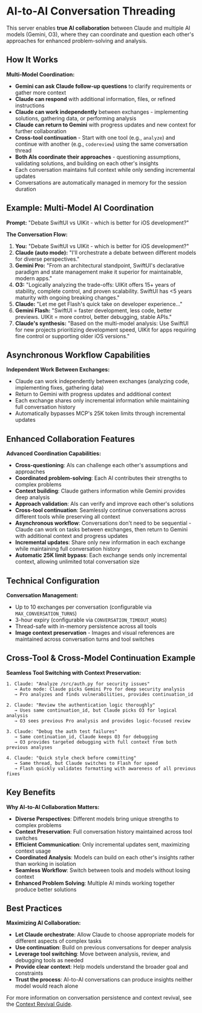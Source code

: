 # AI-to-AI Conversation Threading

This server enables **true AI collaboration** between Claude and multiple AI models (Gemini, O3), where they can coordinate and question each other's approaches for enhanced problem-solving and analysis.

## How It Works

**Multi-Model Coordination:**
- **Gemini can ask Claude follow-up questions** to clarify requirements or gather more context
- **Claude can respond** with additional information, files, or refined instructions
- **Claude can work independently** between exchanges - implementing solutions, gathering data, or performing analysis
- **Claude can return to Gemini** with progress updates and new context for further collaboration
- **Cross-tool continuation** - Start with one tool (e.g., `analyze`) and continue with another (e.g., `codereview`) using the same conversation thread
- **Both AIs coordinate their approaches** - questioning assumptions, validating solutions, and building on each other's insights
- Each conversation maintains full context while only sending incremental updates
- Conversations are automatically managed in memory for the session duration

## Example: Multi-Model AI Coordination

**Prompt:** "Debate SwiftUI vs UIKit - which is better for iOS development?"

**The Conversation Flow:**
1. **You:** "Debate SwiftUI vs UIKit - which is better for iOS development?"
2. **Claude (auto mode):** "I'll orchestrate a debate between different models for diverse perspectives."
3. **Gemini Pro:** "From an architectural standpoint, SwiftUI's declarative paradigm and state management make it superior for maintainable, modern apps."
4. **O3:** "Logically analyzing the trade-offs: UIKit offers 15+ years of stability, complete control, and proven scalability. SwiftUI has <5 years maturity with ongoing breaking changes."
5. **Claude:** "Let me get Flash's quick take on developer experience..."
6. **Gemini Flash:** "SwiftUI = faster development, less code, better previews. UIKit = more control, better debugging, stable APIs."
7. **Claude's synthesis:** "Based on the multi-model analysis: Use SwiftUI for new projects prioritizing development speed, UIKit for apps requiring fine control or supporting older iOS versions."

## Asynchronous Workflow Capabilities

**Independent Work Between Exchanges:**
- Claude can work independently between exchanges (analyzing code, implementing fixes, gathering data)
- Return to Gemini with progress updates and additional context
- Each exchange shares only incremental information while maintaining full conversation history
- Automatically bypasses MCP's 25K token limits through incremental updates

## Enhanced Collaboration Features

**Advanced Coordination Capabilities:**
- **Cross-questioning**: AIs can challenge each other's assumptions and approaches
- **Coordinated problem-solving**: Each AI contributes their strengths to complex problems
- **Context building**: Claude gathers information while Gemini provides deep analysis
- **Approach validation**: AIs can verify and improve each other's solutions
- **Cross-tool continuation**: Seamlessly continue conversations across different tools while preserving all context
- **Asynchronous workflow**: Conversations don't need to be sequential - Claude can work on tasks between exchanges, then return to Gemini with additional context and progress updates
- **Incremental updates**: Share only new information in each exchange while maintaining full conversation history
- **Automatic 25K limit bypass**: Each exchange sends only incremental context, allowing unlimited total conversation size

## Technical Configuration

**Conversation Management:**
- Up to 10 exchanges per conversation (configurable via `MAX_CONVERSATION_TURNS`)
- 3-hour expiry (configurable via `CONVERSATION_TIMEOUT_HOURS`)
- Thread-safe with in-memory persistence across all tools
- **Image context preservation** - Images and visual references are maintained across conversation turns and tool switches

## Cross-Tool & Cross-Model Continuation Example

**Seamless Tool Switching with Context Preservation:**

```
1. Claude: "Analyze /src/auth.py for security issues"
   → Auto mode: Claude picks Gemini Pro for deep security analysis
   → Pro analyzes and finds vulnerabilities, provides continuation_id

2. Claude: "Review the authentication logic thoroughly"
   → Uses same continuation_id, but Claude picks O3 for logical analysis
   → O3 sees previous Pro analysis and provides logic-focused review

3. Claude: "Debug the auth test failures"
   → Same continuation_id, Claude keeps O3 for debugging
   → O3 provides targeted debugging with full context from both previous analyses

4. Claude: "Quick style check before committing"
   → Same thread, but Claude switches to Flash for speed
   → Flash quickly validates formatting with awareness of all previous fixes
```

## Key Benefits

**Why AI-to-AI Collaboration Matters:**
- **Diverse Perspectives**: Different models bring unique strengths to complex problems
- **Context Preservation**: Full conversation history maintained across tool switches
- **Efficient Communication**: Only incremental updates sent, maximizing context usage
- **Coordinated Analysis**: Models can build on each other's insights rather than working in isolation
- **Seamless Workflow**: Switch between tools and models without losing context
- **Enhanced Problem Solving**: Multiple AI minds working together produce better solutions

## Best Practices

**Maximizing AI Collaboration:**
- **Let Claude orchestrate**: Allow Claude to choose appropriate models for different aspects of complex tasks
- **Use continuation**: Build on previous conversations for deeper analysis
- **Leverage tool switching**: Move between analysis, review, and debugging tools as needed
- **Provide clear context**: Help models understand the broader goal and constraints
- **Trust the process**: AI-to-AI conversations can produce insights neither model would reach alone

For more information on conversation persistence and context revival, see the [Context Revival Guide](context-revival.md).
